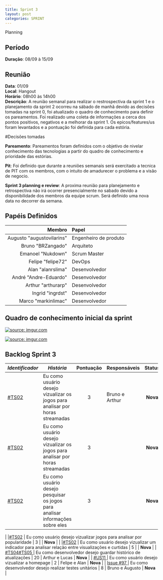 ```yaml
---
title: Sprint 3
layout: post
categories: SPRINT
---
```

Planning

## Período

**Duração**: 08/09 à 15/09

## Reunião

<b>Data</b>: 01/09 <br/>
<b>Local</b>: Hangout<br/>
<b>Horário</b>: 08h00 às 14h00<br/>
<b>Descrição</b>: A reunião semanal para realizar o restrospectiva da sprint 1 e o planejamento da sprint 2 ocorreu na sábado de manhã devido as decisões tomadas na sprint 0, foi atualizado o quadro de conhecimento para definir os pareamentos. Foi realizado uma coleta de informações a cerca dos pontos positivos, negativos e a melhorar da sprint 1. Os epicos/features/us foram levantados e a pontuação foi definida para cada estória.


#Decisões tomadas

<b>Pareamento</b>: Pareamentos foram definidos com o objetivo de nivelar conhecimento das tecnologias a partir do quadro de conhecimento e prioridade das estórias.<p>
<b>Pit</b>: Foi definido que durante a reuniões semanais será exercitado a tecnica de PIT com os membros, com o intuito de amadurecer o problema e a visão de negocio.<p>
<b>Sprint 3 planning e review</b>: A proxima reunião para planejamento e retrospectiva não irá ocorrer presencialmente no sabado devido a disponibilidade dos membros da equipe scrum. Será definido uma nova data no decorrer da semana.


## Papéis Definidos

|Membro|Papel|
|-:|:-|
|Augusto "augustovilarins" | Engenheiro de produto|
|Bruno "BRZangado" | Arquiteto|
|Emanoel "Nukdown" | Scrum Master|
|Felipe "felipe72" | DevOps|  
|Alan "alanrslima" | Desenvolvedor|
|André "Andre-Eduardo" | Desenvolvedor|
|Arthur "arthurarp" | Desenvolvedor|
|Ingrid "ingrdst" | Desenvolvedor|
|Marco "markinlimac" | Desenvolvedor|

## Quadro de conhecimento inicial da sprint
<a href="https://imgur.com/gGoNj3T"><img src="https://i.imgur.com/gGoNj3T.png" title="source: imgur.com" /></a>

<a href="https://imgur.com/npGVNie"><img src="https://i.imgur.com/npGVNie.png" title="source: imgur.com" /></a>

## Backlog Sprint 3

| *Identificador* | ***História*** | **Pontuação** | **Responsáveis** | **Status** |
| ------ | ------------ |     :---:     |  ---------------- | :---:  |
|[#TS02](https://github.com/fga-eps-mds/2018.2-GamesBI/issues/79) | Eu como usuário desejo vizualizar os jogos para analisar por horas streamadas  |     3    | Bruno e Arthur | **Nova**  |
|[#TS02](https://github.com/fga-eps-mds/2018.2-GamesBI/issues/79) | Eu como usuário desejo vizualizar os jogos para analisar por horas streamadas  |     3    |  | **Nova**  |
|[#TS02](https://github.com/fga-eps-mds/2018.2-GamesBI/issues/79) | Eu como usuário desejo pesquisar os jogos para analisar informações sobre eles  |     3    |  | **Nova**  |
|
|[#TS02](https://github.com/fga-eps-mds/2018.2-GamesBI/issues/79) | Eu como usuário desejo vizualizar jogos para analisar por popularidade  |     3    |  | **Nova**  |
|
|[#TS02](https://github.com/fga-eps-mds/2018.2-GamesBI/issues/79) | Eu como usuário desejo vizualizar um indicador para analisar relação entre visualizações e curtidas  |     5    | | **Nova**  |
| [#TS04](https://github.com/fga-eps-mds/2018.2-GamesBI/issues/80)[#TS05 ](https://github.com/fga-eps-mds/2018.2-GamesBI/issues/83) | Eu como desenvolvedor desejo guardar histórico de atualizações |     20    | Arthur e Lucas | **Nova**  |
| [#US11 ](https://github.com/fga-eps-mds/2018.2-GamesBI/issues/96) | Eu como usuário desejo vizualizar a homepage |     2    |  Felipe e Alan | **Nova**  |
| [Issue #97 ](https://github.com/fga-eps-mds/2018.2-GamesBI/issues/97) | Eu como desenvolvedor desejo realizar testes unitários |     8    | Bruno e Augusto  | **Nova**  |
